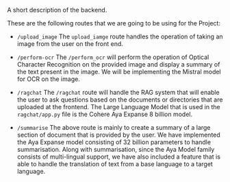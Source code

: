 A short description of the backend.

These are the following routes that we are going to be using for the Project:

- `/upload_image`
  The `upload_iamge` route handles the operation of taking an image from the user on the front end.

- `/perform-ocr`
  The `/perform_ocr` will perform the operation of Optical Character Recognition on the provided image and display a summary of the text present in the image. 
  We will be implementing the Mistral model for OCR on the image.

- `/ragchat`
  The `/ragchat` route will handle the RAG system that will enable the user to ask questions based on the documents or directories that are uploaded at the frontend. 
  The Large Language Model that is used in the `ragchat/app.py` file is the Cohere Aya Expanse 8 billion model.

- `/summarise`
  The above route is mainly to create a summary of a large section of document that is provided by the user.
  We have implemented the Aya Expanse model consisting of 32 billion parameters to handle summarisation.
  Along with summarisation, since the Aya Model family consists of multi-lingual support, we have also included a feature that is able to handle the translation of text from a base language to a target language. 

